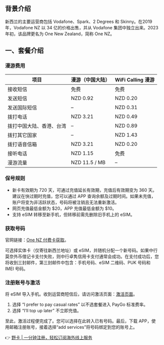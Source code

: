 ## 背景介绍

新西兰的主要运营商包括 Vodafone、Spark、2 Degrees 和 Skinny。在2019年，Vodafone NZ 以 34 亿的价格出售，并从 Vodafone 集团中独立出来。2023 年初，该品牌更名为 One New Zealand，简称 One NZ。

## 一、套餐介绍

### 漫游费用

| 项目                     | 漫游（中国大陆） | WiFi Calling 漫游 |
|--------------------------|------------------|--------------------|
| 接收短信                 | 免费             | 免费               |
| 发送短信                 | NZD 0.92        | NZD 0.20          |
| 发送国际短信             | –                | NZD 0.31          |
| 拨打电话                 | NZD 3.21        | NZD 0.49          |
| 拨打中国大陆、香港、台湾  | –                | NZD 0.89          |
| 拨打其它国家             | –                | NZD 1.43          |
| 拨打语音信箱             | NZD 3.21        | NZD 0.20          |
| 接听电话                 | NZD 1.15        | 免费               |
| 漫游流量                 | NZD 11.5 / MB   | –                  |

### 保号规则

- 新卡有效期为 720 天，可通过充值延长有效期，充值后有效期变为 360 天。建议在快过期时充值，您可以通过 APP 查询余额及过期时间。如果未充值，账户将变为非活跃状态，号码将被注销且无法重新激活。
- 网页充值最低金额为 $20，APP 充值最低金额为 $10。
- 支持 eSIM 转移至新手机，但转移前需先删除旧手机上的 eSIM。

### 获取号码

官网链接：[One NZ 付费卡获取](https://one.nz/prepay/)。

可选择实体卡（仅寄往新西兰地址）或 eSIM，并随机分配一个新号码。如果中行莫奈外币借记卡支付失败，则中行卓隽信用卡支付通常会成功。在支付成功后，您将收到三封邮件，第三封邮件中包含：手机号码、eSIM 二维码、PUK 号码和 IMEI 号码。

### 注册账号与激活

将 eSIM 导入手机。收到运营商短信后，请访问激活页面：[激活页面](https://one.nz/activate)。

1. 选择 “I prefer to pay casual rates” 以不选套餐进入 PayGo 标准费率。
2. 选择 “I’ll top up later” 不立即充值。

至此，激活过程便完成了。您可以选择在此转入已有号码。最后，下载 APP，使用邮箱注册账号，接着选择“add services”将号码绑定到您的账号上。

👉 [野卡 | 一分钟注册，轻松订阅海外线上服务](https://bit.ly/bewildcard)